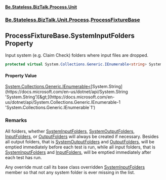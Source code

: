 #### [Be.Stateless.BizTalk.Process.Unit](README.md 'README')
### [Be.Stateless.BizTalk.Unit.Process](Be.Stateless.BizTalk.Unit.Process.md 'Be.Stateless.BizTalk.Unit.Process').[ProcessFixtureBase](ProcessFixtureBase.md 'Be.Stateless.BizTalk.Unit.Process.ProcessFixtureBase')

## ProcessFixtureBase.SystemInputFolders Property

Input system (e.g. Claim Check) folders where input files are dropped.

```csharp
protected virtual System.Collections.Generic.IEnumerable<string> SystemInputFolders { get; }
```

#### Property Value
[System.Collections.Generic.IEnumerable&lt;](https://docs.microsoft.com/en-us/dotnet/api/System.Collections.Generic.IEnumerable-1 'System.Collections.Generic.IEnumerable`1')[System.String](https://docs.microsoft.com/en-us/dotnet/api/System.String 'System.String')[&gt;](https://docs.microsoft.com/en-us/dotnet/api/System.Collections.Generic.IEnumerable-1 'System.Collections.Generic.IEnumerable`1')

### Remarks

All folders, whether [SystemInputFolders](ProcessFixtureBase.SystemInputFolders.md 'Be.Stateless.BizTalk.Unit.Process.ProcessFixtureBase.SystemInputFolders'), [SystemOutputFolders](ProcessFixtureBase.SystemOutputFolders.md 'Be.Stateless.BizTalk.Unit.Process.ProcessFixtureBase.SystemOutputFolders'), [InputFolders](ProcessFixtureBase.InputFolders.md 'Be.Stateless.BizTalk.Unit.Process.ProcessFixtureBase.InputFolders'),
or [OutputFolders](ProcessFixtureBase.OutputFolders.md 'Be.Stateless.BizTalk.Unit.Process.ProcessFixtureBase.OutputFolders') will always be created if necessary. Besides all output folders, that is [SystemOutputFolders](ProcessFixtureBase.SystemOutputFolders.md 'Be.Stateless.BizTalk.Unit.Process.ProcessFixtureBase.SystemOutputFolders') and [OutputFolders](ProcessFixtureBase.OutputFolders.md 'Be.Stateless.BizTalk.Unit.Process.ProcessFixtureBase.OutputFolders'), will be emptied immediately before each test is run,
while all input folders, that is [SystemInputFolders](ProcessFixtureBase.SystemInputFolders.md 'Be.Stateless.BizTalk.Unit.Process.ProcessFixtureBase.SystemInputFolders') and [InputFolders](ProcessFixtureBase.InputFolders.md 'Be.Stateless.BizTalk.Unit.Process.ProcessFixtureBase.InputFolders'), will be emptied
immediately after each test has run.

Any override must call its base class overridden [SystemInputFolders](ProcessFixtureBase.SystemInputFolders.md 'Be.Stateless.BizTalk.Unit.Process.ProcessFixtureBase.SystemInputFolders') member so that not any system
folder is ever missing in the list.